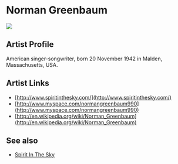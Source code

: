 # Norman Greenbaum

![](../../asssets/artists/Norman_Greenbaum.png)

## Artist Profile

American singer-songwriter, born 20 November 1942 in Malden, Massachusetts, USA.

## Artist Links

- [http://www.spiritinthesky.com/](http://www.spiritinthesky.com/)
- [http://www.myspace.com/normangreenbaum990](http://www.myspace.com/normangreenbaum990)
- [http://en.wikipedia.org/wiki/Norman_Greenbaum](http://en.wikipedia.org/wiki/Norman_Greenbaum)


## See also

- [Spirit In The Sky](Norman_Greenbaum-Spirit_In_The_Sky.md)
